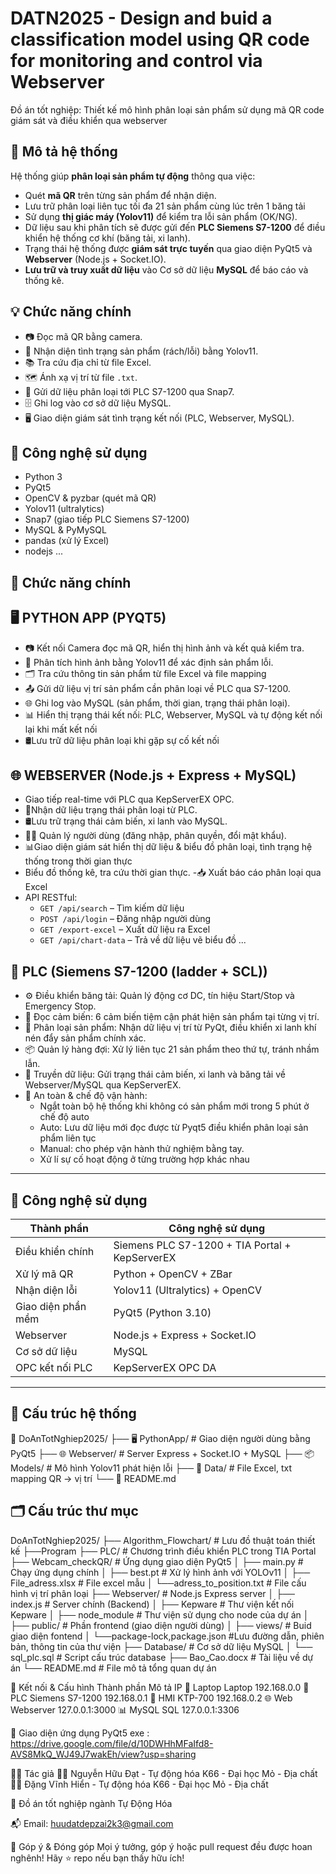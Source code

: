 # DATN2025 - Design and buid a classification model using QR code for monitoring and control via Webserver

Đồ án tốt nghiệp: Thiết kế mô hình phân loại sản phẩm sử dụng mã QR code giám sát và điều khiển qua webserver

## 🧠 Mô tả hệ thống

Hệ thống giúp **phân loại sản phẩm tự động** thông qua việc:
- Quét **mã QR** trên từng sản phẩm để nhận diện.
- Lưu trữ phân loại liên tục tối đa 21 sản phẩm cùng lúc trên 1 băng tải
- Sử dụng **thị giác máy (Yolov11)** để kiểm tra lỗi sản phẩm (OK/NG).
- Dữ liệu sau khi phân tích sẽ được gửi đến **PLC Siemens S7-1200** để điều khiển hệ thống cơ khí (băng tải, xi lanh).
- Trạng thái hệ thống được **giám sát trực tuyến** qua giao diện PyQt5 và **Webserver** (Node.js + Socket.IO).
- **Lưu trữ và truy xuất dữ liệu** vào Cơ sở dữ liệu **MySQL** để báo cáo và thống kê.

## 💡 Chức năng chính

- 📷 Đọc mã QR bằng camera.
- 🤖 Nhận diện tình trạng sản phẩm (rách/lỗi) bằng Yolov11.
- 📚 Tra cứu địa chỉ từ file Excel.
- 🗺️ Ánh xạ vị trí từ file `.txt`.
- 🔌 Gửi dữ liệu phân loại tới PLC S7-1200 qua Snap7.
- 🗄️ Ghi log vào cơ sở dữ liệu MySQL.
- 🖥️ Giao diện giám sát tình trạng kết nối (PLC, Webserver, MySQL).

## 🧩 Công nghệ sử dụng

- Python 3
- PyQt5
- OpenCV & pyzbar (quét mã QR)
- Yolov11 (ultralytics)
- Snap7 (giao tiếp PLC Siemens S7-1200)
- MySQL & PyMySQL
- pandas (xử lý Excel)
- nodejs
...

## 🔧 Chức năng chính

## 🖥️ PYTHON APP (PYQT5)

- 📷 Kết nối Camera đọc mã QR, hiển thị hình ảnh và kết quả kiểm tra.
- 🧠 Phân tích hình ảnh bằng Yolov11 để xác định sản phẩm lỗi.
- 🗂️ Tra cứu thông tin sản phẩm từ file Excel và file mapping
- 📤 Gửi dữ liệu vị trí sản phẩm cần phân loại về PLC qua S7-1200.
- 🌐 Ghi log vào MySQL (sản phẩm, thời gian, trạng thái phân loại).
- 📊 Hiển thị trạng thái kết nối: PLC, Webserver, MySQL và tự động kết nối lại khi mất kết nối
- 🛢️Lưu trữ dữ liệu phân loại khi gặp sự cố kết nối

## 🌐 WEBSERVER (Node.js + Express + MySQL)
- Giao tiếp real-time với PLC qua KepServerEX OPC.
- 📡Nhận dữ liệu trạng thái phân loại từ PLC.
- 🛢️Lưu trữ trạng thái cảm biến, xi lanh vào MySQL.
- 🧑‍💼 Quản lý người dùng (đăng nhập, phân quyền, đổi mật khẩu).
- 📊Giao diện giám sát hiển thị dữ liệu & biểu đồ phân loại, tình trạng hệ thống trong thời gian thực
- Biểu đồ thống kê, tra cứu thời gian thực.
-📥 Xuất báo cáo phân loại qua Excel
- API RESTful:
  - `GET /api/search` – Tìm kiếm dữ liệu
  - `POST /api/login` – Đăng nhập người dùng
  - `GET /export-excel` – Xuất dữ liệu ra Excel
  - `GET /api/chart-data` – Trả về dữ liệu vẽ biểu đồ
  ...

## 🤖 PLC (Siemens S7-1200 (ladder + SCL))
- ⚙️ Điều khiển băng tải: Quản lý động cơ DC, tín hiệu Start/Stop và Emergency Stop.
- 🔎 Đọc cảm biến: 6 cảm biến tiệm cận phát hiện sản phẩm tại từng vị trí.
- 🚦 Phân loại sản phẩm: Nhận dữ liệu vị trí từ PyQt, điều khiển xi lanh khí nén đẩy sản phẩm chính xác.
- 📦 Quản lý hàng đợi: Xử lý liên tục 21 sản phẩm theo thứ tự, tránh nhầm lẫn.
- 📡 Truyền dữ liệu: Gửi trạng thái cảm biến, xi lanh và băng tải về Webserver/MySQL qua KepServerEX.
- 🛑 An toàn & chế độ vận hành:
  - Ngắt toàn bộ hệ thống khi không có sản phẩm mới trong 5 phút ở chế độ auto
  - Auto: Lưu dữ liệu mới đọc được từ Pyqt5 điều khiển phân loại sản phẩm liên tục
  - Manual: cho phép vận hành thử nghiệm bằng tay.
  - Xử lí sự cố hoạt động ở từng trường hợp khác nhau

---

## 💼 Công nghệ sử dụng

| Thành phần        | Công nghệ sử dụng                                 |
|-------------------|---------------------------------------------------|
| Điều khiển chính  | Siemens PLC S7-1200 + TIA Portal + KepServerEX    |
| Xử lý mã QR       | Python + OpenCV + ZBar                            |
| Nhận diện lỗi     | Yolov11 (Ultralytics) + OpenCV                    |
| Giao diện phần mềm| PyQt5 (Python 3.10)                               |
| Webserver         | Node.js + Express + Socket.IO                     |
| Cơ sở dữ liệu     | MySQL                                             |
| OPC kết nối PLC   | KepServerEX OPC DA                                |

---
## 🧩 Cấu trúc hệ thống

📁 DoAnTotNghiep2025/
├── 🖥️ PythonApp/ # Giao diện người dùng bằng PyQt5
├── 🌐 Webserver/ # Server Express + Socket.IO + MySQL
├── 📦 Models/ # Mô hình Yolov11 phát hiện lỗi
├── 📂 Data/ # File Excel, txt mapping QR → vị trí
└── 📄 README.md

## 🗂️ Cấu trúc thư mục

DoAnTotNghiep2025/
├── Algorithm_Flowchart/       # Lưu đồ thuật toán thiết kế
├──Program
  ├── PLC/                     # Chương trình điều khiển PLC trong TIA Portal
  ├── Webcam_checkQR/          # Ứng dụng giao diện PyQt5
  │   ├── main.py              # Chạy ứng dụng chính
  │   ├── best.pt              # Xử lý hình ảnh với YOLOv11
  │   ├── File_adress.xlsx     # File excel mẫu
  │   └──adress_to_position.txt # File cấu hình vị trí phân loại
  ├── Webserver/               # Node.js Express server
  │   ├── index.js             # Server chính (Backend)
  │   ├── Kepware              # Thư viện kết nối Kepware
  │   ├── node_module          # Thư viện sử dụng cho node của dự án
  │   ├── public/              # Phần frontend (giao diện người dùng)
  │   ├── views/               # Buid giao diện fontend
  │   └──package-lock,package.json #Lưu đường dẫn, phiên bản, thông tin của thư viện
  ├── Database/                 # Cơ sở dữ liệu MySQL
  │   └── sql_plc.sql           # Script cấu trúc database
  ├── Bao_Cao.docx              # Tài liệu về dự án
  └── README.md                 # File mô tả tổng quan dự án


🔧 Kết nối & Cấu hình
Thành phần	    Mô tả	                       IP
📶 Laptop      Laptop	                    192.168.0.0
📶 PLC	      Siemens S7-1200	            192.168.0.1
📶 HMI	      KTP-700                     192.168.0.2
🌐 Web        Webserver                   127.0.0.1:3000
📊 MySQL	    SQL                         127.0.0.1:3306


📸 Giao diện ứng dụng
PyQt5 exe : https://drive.google.com/file/d/10DWHhMFaIfd8-AVS8MkQ_WJ49J7wakEh/view?usp=sharing

🧑‍💻 Tác giả
  👨‍🎓 Nguyễn Hữu Đạt - Tự động hóa K66 - Đại học Mỏ - Địa chất
  👨‍🎓 Đặng Vĩnh Hiển - Tự động hóa K66 - Đại học Mỏ - Địa chất

🏫 Đồ án tốt nghiệp ngành Tự Động Hóa

📬 Email: huudatdepzai2k3@gmail.com

🌟 Góp ý & Đóng góp
Mọi ý tưởng, góp ý hoặc pull request đều được hoan nghênh!
Hãy ⭐ repo nếu bạn thấy hữu ích!

